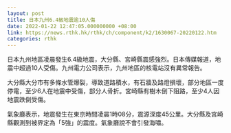 ```yaml
---
layout: post
title: 日本九州6.4級地震逾10人傷
date: 2022-01-22 12:47:05.000000000 +08:00
link: https://news.rthk.hk/rthk/ch/component/k2/1630067-20220122.htm
categories: rthk
---
```


日本九州地區凌晨發生6.4級地震，大分縣、宮崎縣震感強烈。日本傳媒報道，地震中超過10人受傷。九州電力公司表示，九州地區的核電站沒有異常報告。 

大分縣大分市有多條水管爆裂，導致道路積水，有石牆及路燈損壞，部分地區一度停電，至少6人在地震中受傷，部分人骨折。宮崎縣有樹木倒下阻路，至少4人因地震跌倒受傷。

氣象廳表示，地震發生在東京時間凌晨1時08分，震源深度45公里。大分縣及宮崎縣觀測到被界定為「5強」的震度。氣象廳說不會引發海嘯。
